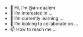 - 👋 Hi, I’m @an-dualem
- 👀 I’m interested in ...
- 🌱 I’m currently learning ...
- 💞️ I’m looking to collaborate on ...
- 📫 How to reach me ...

<!---
an-dualem/an-dualem is a ✨ special ✨ repository because its `README.md` (this file) appears on your GitHub profile.
You can click the Preview link to take a look at your changes.
--->
